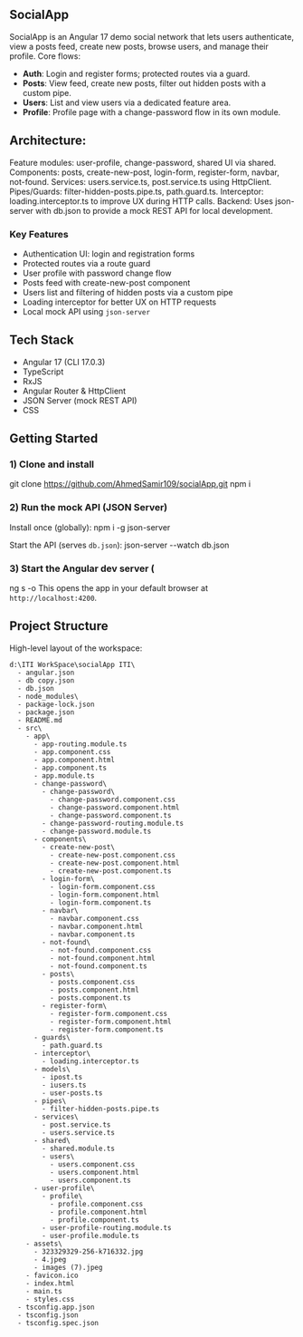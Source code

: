 ## SocialApp
SocialApp is an Angular 17 demo social network that lets users authenticate, view a posts feed, create new posts, browse users, and manage their profile.
Core flows:

- **Auth**: Login and register forms; protected routes via a guard.
- **Posts**: View feed, create new posts, filter out hidden posts with a custom pipe.
- **Users**: List and view users via a dedicated feature area.
- **Profile**: Profile page with a change-password flow in its own module.

## Architecture:
Feature modules: user-profile, change-password, shared UI via shared.
Components: posts, create-new-post, login-form, register-form, navbar, not-found.
Services: users.service.ts, post.service.ts using HttpClient.
Pipes/Guards: filter-hidden-posts.pipe.ts, path.guard.ts.
Interceptor: loading.interceptor.ts to improve UX during HTTP calls.
Backend:
Uses json-server with db.json to provide a mock REST API for local development.

### Key Features
- Authentication UI: login and registration forms
- Protected routes via a route guard
- User profile with password change flow
- Posts feed with create-new-post component
- Users list and filtering of hidden posts via a custom pipe
- Loading interceptor for better UX on HTTP requests
- Local mock API using `json-server`

## Tech Stack
- Angular 17 (CLI 17.0.3)
- TypeScript
- RxJS
- Angular Router & HttpClient
- JSON Server (mock REST API)
- CSS

## Getting Started

### 1) Clone and install
git clone https://github.com/AhmedSamir109/socialApp.git
npm i


### 2) Run the mock API (JSON Server)
Install once (globally):
npm i -g json-server

Start the API (serves `db.json`):
json-server --watch db.json

### 3) Start the Angular dev server  (
ng s -o 
This opens the app in your default browser at `http://localhost:4200`.



## Project Structure
High-level layout of the workspace:
```text
d:\ITI WorkSpace\socialApp ITI\
  - angular.json
  - db copy.json
  - db.json
  - node_modules\
  - package-lock.json
  - package.json
  - README.md
  - src\
    - app\
      - app-routing.module.ts
      - app.component.css
      - app.component.html
      - app.component.ts
      - app.module.ts
      - change-password\
        - change-password\
          - change-password.component.css
          - change-password.component.html
          - change-password.component.ts
        - change-password-routing.module.ts
        - change-password.module.ts
      - components\
        - create-new-post\
          - create-new-post.component.css
          - create-new-post.component.html
          - create-new-post.component.ts
        - login-form\
          - login-form.component.css
          - login-form.component.html
          - login-form.component.ts
        - navbar\
          - navbar.component.css
          - navbar.component.html
          - navbar.component.ts
        - not-found\
          - not-found.component.css
          - not-found.component.html
          - not-found.component.ts
        - posts\
          - posts.component.css
          - posts.component.html
          - posts.component.ts
        - register-form\
          - register-form.component.css
          - register-form.component.html
          - register-form.component.ts
      - guards\
        - path.guard.ts
      - interceptor\
        - loading.interceptor.ts
      - models\
        - ipost.ts
        - iusers.ts
        - user-posts.ts
      - pipes\
        - filter-hidden-posts.pipe.ts
      - services\
        - post.service.ts
        - users.service.ts
      - shared\
        - shared.module.ts
        - users\
          - users.component.css
          - users.component.html
          - users.component.ts
      - user-profile\
        - profile\
          - profile.component.css
          - profile.component.html
          - profile.component.ts
        - user-profile-routing.module.ts
        - user-profile.module.ts
    - assets\
      - 323329329-256-k716332.jpg
      - 4.jpeg
      - images (7).jpeg
    - favicon.ico
    - index.html
    - main.ts
    - styles.css
  - tsconfig.app.json
  - tsconfig.json
  - tsconfig.spec.json




